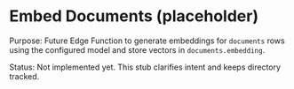 # Embed Documents (placeholder)

Purpose: Future Edge Function to generate embeddings for `documents` rows using the configured model and store vectors in `documents.embedding`.

Status: Not implemented yet. This stub clarifies intent and keeps directory tracked.


